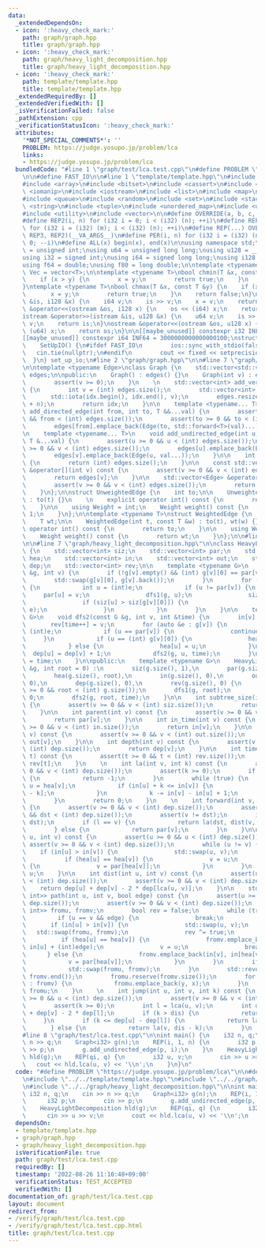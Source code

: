 ```yaml
---
data:
  _extendedDependsOn:
  - icon: ':heavy_check_mark:'
    path: graph/graph.hpp
    title: graph/graph.hpp
  - icon: ':heavy_check_mark:'
    path: graph/heavy_light_decomposition.hpp
    title: graph/heavy_light_decomposition.hpp
  - icon: ':heavy_check_mark:'
    path: template/template.hpp
    title: template/template.hpp
  _extendedRequiredBy: []
  _extendedVerifiedWith: []
  _isVerificationFailed: false
  _pathExtension: cpp
  _verificationStatusIcon: ':heavy_check_mark:'
  attributes:
    '*NOT_SPECIAL_COMMENTS*': ''
    PROBLEM: https://judge.yosupo.jp/problem/lca
    links:
    - https://judge.yosupo.jp/problem/lca
  bundledCode: "#line 1 \"graph/test/lca.test.cpp\"\n#define PROBLEM \"https://judge.yosupo.jp/problem/lca\"\
    \n\n#define FAST_IO\n\n#line 1 \"template/template.hpp\"\n#include <algorithm>\n\
    #include <array>\n#include <bitset>\n#include <cassert>\n#include <cmath>\n#include\
    \ <iomanip>\n#include <iostream>\n#include <list>\n#include <map>\n#include <numeric>\n\
    #include <queue>\n#include <random>\n#include <set>\n#include <stack>\n#include\
    \ <string>\n#include <tuple>\n#include <unordered_map>\n#include <unordered_set>\n\
    #include <utility>\n#include <vector>\n\n#define OVERRIDE(a, b, c, d, ...) d\n\
    #define REP2(i, n) for (i32 i = 0; i < (i32) (n); ++i)\n#define REP3(i, m, n)\
    \ for (i32 i = (i32) (m); i < (i32) (n); ++i)\n#define REP(...) OVERRIDE(__VA_ARGS__,\
    \ REP3, REP2)(__VA_ARGS__)\n#define PER(i, n) for (i32 i = (i32) (n) - 1; i >=\
    \ 0; --i)\n#define ALL(x) begin(x), end(x)\n\nusing namespace std;\n\nusing u32\
    \ = unsigned int;\nusing u64 = unsigned long long;\nusing u128 = __uint128_t;\n\
    using i32 = signed int;\nusing i64 = signed long long;\nusing i128 = __int128_t;\n\
    using f64 = double;\nusing f80 = long double;\n\ntemplate <typename T>\nusing\
    \ Vec = vector<T>;\n\ntemplate <typename T>\nbool chmin(T &x, const T &y) {\n\
    \    if (x > y) {\n        x = y;\n        return true;\n    }\n    return false;\n\
    }\ntemplate <typename T>\nbool chmax(T &x, const T &y) {\n    if (x < y) {\n \
    \       x = y;\n        return true;\n    }\n    return false;\n}\n\nistream &operator>>(istream\
    \ &is, i128 &x) {\n    i64 v;\n    is >> v;\n    x = v;\n    return is;\n}\nostream\
    \ &operator<<(ostream &os, i128 x) {\n    os << (i64) x;\n    return os;\n}\n\
    istream &operator>>(istream &is, u128 &x) {\n    u64 v;\n    is >> v;\n    x =\
    \ v;\n    return is;\n}\nostream &operator<<(ostream &os, u128 x) {\n    os <<\
    \ (u64) x;\n    return os;\n}\n\n[[maybe_unused]] constexpr i32 INF = 1000000100;\n\
    [[maybe_unused]] constexpr i64 INF64 = 3000000000000000100;\nstruct SetUpIO {\n\
    \    SetUpIO() {\n#ifdef FAST_IO\n        ios::sync_with_stdio(false);\n     \
    \   cin.tie(nullptr);\n#endif\n        cout << fixed << setprecision(15);\n  \
    \  }\n} set_up_io;\n#line 2 \"graph/graph.hpp\"\n\n#line 7 \"graph/graph.hpp\"\
    \n\ntemplate <typename Edge>\nclass Graph {\n    std::vector<std::vector<Edge>>\
    \ edges;\n\npublic:\n    Graph() : edges() {}\n    Graph(int v) : edges(v) {\n\
    \        assert(v >= 0);\n    }\n    \n    std::vector<int> add_vertices(int n)\
    \ {\n        int v = (int) edges.size();\n        std::vector<int> idx(n);\n \
    \       std::iota(idx.begin(), idx.end(), v);\n        edges.resize(edges.size()\
    \ + n);\n        return idx;\n    }\n\n    template <typename... T>\n    void\
    \ add_directed_edge(int from, int to, T &&...val) {\n        assert(from >= 0\
    \ && from < (int) edges.size());\n        assert(to >= 0 && to < (int) edges.size());\n\
    \        edges[from].emplace_back(Edge(to, std::forward<T>(val)...));\n    }\n\
    \n    template <typename... T>\n    void add_undirected_edge(int u, int v, const\
    \ T &...val) {\n        assert(u >= 0 && u < (int) edges.size());\n        assert(v\
    \ >= 0 && v < (int) edges.size());\n        edges[u].emplace_back(Edge(v, val...));\n\
    \        edges[v].emplace_back(Edge(u, val...));\n    }\n\n    int size() const\
    \ {\n        return (int) edges.size();\n    }\n\n    const std::vector<Edge>\
    \ &operator[](int v) const {\n        assert(v >= 0 && v < (int) edges.size());\n\
    \        return edges[v];\n    }\n\n    std::vector<Edge> &operator[](int v) {\n\
    \        assert(v >= 0 && v < (int) edges.size());\n        return edges[v];\n\
    \    }\n};\n\nstruct UnweightedEdge {\n    int to;\n\n    UnweightedEdge(int t)\
    \ : to(t) {}\n    \n    explicit operator int() const {\n        return to;\n\
    \    }\n\n    using Weight = int;\n    Weight weight() const {\n        return\
    \ 1;\n    }\n};\n\ntemplate <typename T>\nstruct WeightedEdge {\n    int to;\n\
    \    T wt;\n\n    WeightedEdge(int t, const T &w) : to(t), wt(w) {}\n\n    explicit\
    \ operator int() const {\n        return to;\n    }\n\n    using Weight = T;\n\
    \    Weight weight() const {\n        return wt;\n    }\n};\n\n#line 2 \"graph/heavy_light_decomposition.hpp\"\
    \n\n#line 7 \"graph/heavy_light_decomposition.hpp\"\n\nclass HeavyLightDecomposition\
    \ {\n    std::vector<int> siz;\n    std::vector<int> par;\n    std::vector<int>\
    \ hea;\n    std::vector<int> in;\n    std::vector<int> out;\n    std::vector<int>\
    \ dep;\n    std::vector<int> rev;\n\n    template <typename G>\n    void dfs1(G\
    \ &g, int v) {\n        if (!g[v].empty() && (int) g[v][0] == par[v]) {\n    \
    \        std::swap(g[v][0], g[v].back());\n        }\n        for (auto &e : g[v])\
    \ {\n            int u = (int)e;\n            if (u != par[v]) {\n           \
    \     par[u] = v;\n                dfs1(g, u);\n                siz[v] += siz[u];\n\
    \                if (siz[u] > siz[g[v][0]]) {\n                    std::swap(g[v][0],\
    \ e);\n                }\n            }\n        }\n    }\n\n    template <typename\
    \ G>\n    void dfs2(const G &g, int v, int &time) {\n        in[v] = time;\n \
    \       rev[time++] = v;\n        for (auto &e : g[v]) {\n            int u =\
    \ (int)e;\n            if (u == par[v]) {\n                continue;\n       \
    \     }\n            if (u == (int) g[v][0]) {\n                hea[u] = hea[v];\n\
    \            } else {\n                hea[u] = u;\n            }\n          \
    \  dep[u] = dep[v] + 1;\n            dfs2(g, u, time);\n        }\n        out[v]\
    \ = time;\n    }\n\npublic:\n    template <typename G>\n    HeavyLightDecomposition(G\
    \ &g, int root = 0) :\n        siz(g.size(), 1),\n        par(g.size(), root),\n\
    \        hea(g.size(), root),\n        in(g.size(), 0),\n        out(g.size(),\
    \ 0),\n        dep(g.size(), 0),\n        rev(g.size(), 0) {\n        assert(root\
    \ >= 0 && root < (int) g.size());\n        dfs1(g, root);\n        int time =\
    \ 0;\n        dfs2(g, root, time);\n    }\n\n    int subtree_size(int v) const\
    \ {\n        assert(v >= 0 && v < (int) siz.size());\n        return siz[v];\n\
    \    }\n\n    int parent(int v) const {\n        assert(v >= 0 && v < (int) par.size());\n\
    \        return par[v];\n    }\n\n    int in_time(int v) const {\n        assert(v\
    \ >= 0 && v < (int) in.size());\n        return in[v];\n    }\n\n    int out_time(int\
    \ v) const {\n        assert(v >= 0 && v < (int) out.size());\n        return\
    \ out[v];\n    }\n\n    int depth(int v) const {\n        assert(v >= 0 && v <\
    \ (int) dep.size());\n        return dep[v];\n    }\n\n    int time_to_vertex(int\
    \ t) const {\n        assert(t >= 0 && t < (int) rev.size());\n        return\
    \ rev[t];\n    }\n    \n    int la(int v, int k) const {\n        assert(v >=\
    \ 0 && v < (int) dep.size());\n        assert(k >= 0);\n        if (k > dep[v])\
    \ {\n            return -1;\n        }\n        while (true) {\n            int\
    \ u = hea[v];\n            if (in[u] + k <= in[v]) {\n                return rev[in[v]\
    \ - k];\n            }\n            k -= in[v] - in[u] + 1;\n            v = par[u];\n\
    \        }\n        return 0;\n    }\n    \n    int forward(int v, int dst) const\
    \ {\n        assert(v >= 0 && v < (int) dep.size());\n        assert(dst >= 0\
    \ && dst < (int) dep.size());\n        assert(v != dst);\n        int l = lca(v,\
    \ dst);\n        if (l == v) {\n            return la(dst, dist(v, dst) - 1);\n\
    \        } else {\n            return par[v];\n        }\n    }\n\n    int lca(int\
    \ u, int v) const {\n        assert(u >= 0 && u < (int) dep.size());\n       \
    \ assert(v >= 0 && v < (int) dep.size());\n        while (u != v) {\n        \
    \    if (in[u] > in[v]) {\n                std::swap(u, v);\n            }\n \
    \           if (hea[u] == hea[v]) {\n                v = u;\n            } else\
    \ {\n                v = par[hea[v]];\n            }\n        }\n        return\
    \ u;\n    }\n\n    int dist(int u, int v) const {\n        assert(u >= 0 && u\
    \ < (int) dep.size());\n        assert(v >= 0 && v < (int) dep.size());\n    \
    \    return dep[u] + dep[v] - 2 * dep[lca(u, v)];\n    }\n\n    std::vector<std::pair<int,\
    \ int>> path(int u, int v, bool edge) const {\n        assert(u >= 0 && u < (int)\
    \ dep.size());\n        assert(v >= 0 && v < (int) dep.size());\n        std::vector<std::pair<int,\
    \ int>> fromu, fromv;\n        bool rev = false;\n        while (true) {\n   \
    \         if (u == v && edge) {\n                break;\n            }\n     \
    \       if (in[u] > in[v]) {\n                std::swap(u, v);\n             \
    \   std::swap(fromu, fromv);\n                rev ^= true;\n            }\n  \
    \          if (hea[u] == hea[v]) {\n                fromv.emplace_back(in[v],\
    \ in[u] + (int)edge);\n                v = u;\n                break;\n      \
    \      } else {\n                fromv.emplace_back(in[v], in[hea[v]]);\n    \
    \            v = par[hea[v]];\n            }\n        }\n        if (rev) {\n\
    \            std::swap(fromu, fromv);\n        }\n        std::reverse(fromv.begin(),\
    \ fromv.end());\n        fromu.reserve(fromv.size());\n        for (auto [x, y]\
    \ : fromv) {\n            fromu.emplace_back(y, x);\n        }\n        return\
    \ fromu;\n    }\n    \n    int jump(int u, int v, int k) const {\n        assert(u\
    \ >= 0 && u < (int) dep.size());\n        assert(v >= 0 && v < (int) dep.size());\n\
    \        assert(k >= 0);\n        int l = lca(u, v);\n        int dis = dep[u]\
    \ + dep[v] - 2 * dep[l];\n        if (k > dis) {\n            return -1;\n   \
    \     }\n        if (k <= dep[u] - dep[l]) {\n            return la(u, k);\n \
    \       } else {\n            return la(v, dis - k);\n        }\n    }\n};\n\n\
    #line 8 \"graph/test/lca.test.cpp\"\n\nint main() {\n    i32 n, q;\n    cin >>\
    \ n >> q;\n    Graph<i32> g(n);\n    REP(i, 1, n) {\n        i32 p;\n        cin\
    \ >> p;\n        g.add_undirected_edge(p, i);\n    }\n    HeavyLightDecomposition\
    \ hld(g);\n    REP(qi, q) {\n        i32 u, v;\n        cin >> u >> v;\n     \
    \   cout << hld.lca(u, v) << '\\n';\n    }\n}\n"
  code: "#define PROBLEM \"https://judge.yosupo.jp/problem/lca\"\n\n#define FAST_IO\n\
    \n#include \"../../template/template.hpp\"\n#include \"../../graph/graph.hpp\"\
    \n#include \"../../graph/heavy_light_decomposition.hpp\"\n\nint main() {\n   \
    \ i32 n, q;\n    cin >> n >> q;\n    Graph<i32> g(n);\n    REP(i, 1, n) {\n  \
    \      i32 p;\n        cin >> p;\n        g.add_undirected_edge(p, i);\n    }\n\
    \    HeavyLightDecomposition hld(g);\n    REP(qi, q) {\n        i32 u, v;\n  \
    \      cin >> u >> v;\n        cout << hld.lca(u, v) << '\\n';\n    }\n}"
  dependsOn:
  - template/template.hpp
  - graph/graph.hpp
  - graph/heavy_light_decomposition.hpp
  isVerificationFile: true
  path: graph/test/lca.test.cpp
  requiredBy: []
  timestamp: '2022-08-26 11:10:48+09:00'
  verificationStatus: TEST_ACCEPTED
  verifiedWith: []
documentation_of: graph/test/lca.test.cpp
layout: document
redirect_from:
- /verify/graph/test/lca.test.cpp
- /verify/graph/test/lca.test.cpp.html
title: graph/test/lca.test.cpp
---
```

